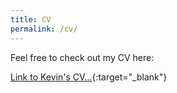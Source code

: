 ```yaml
---
title: CV
permalink: /cv/
---
```


Feel free to check out my CV here:

[Link to Kevin's CV...](https://flowcv.com/resume/l7wgjnsnww){:target="_blank"}
